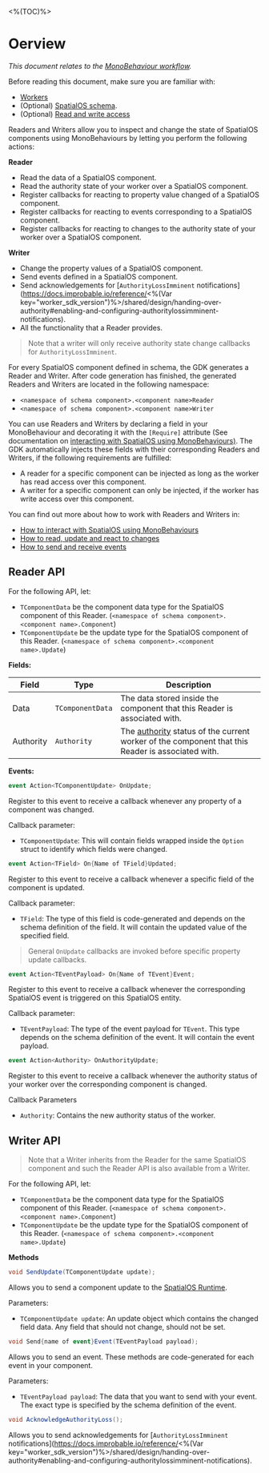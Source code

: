 <%(TOC)%>

# Oerview

_This document relates to the [MonoBehaviour workflow]({{urlRoot}}/workflows/overview#monobehaviour-centric-workflow)._

Before reading this document, make sure you are familiar with:

* [Workers]({{urlRoot}}/reference/concepts/worker)
* (Optional) [SpatialOS schema]({{urlRoot}}/reference/glossary#schema).
* (Optional) [Read and write access]({{urlRoot}}/reference/glossary#authority)

Readers and Writers allow you to inspect and change the state of SpatialOS components using MonoBehaviours by letting you perform the following actions:

**Reader**

* Read the data of a SpatialOS component.
* Read the authority state of your worker over a SpatialOS component.
* Register callbacks for reacting to property value changed of a SpatialOS component.
* Register callbacks for reacting to events corresponding to a SpatialOS component.
* Register callbacks for reacting to changes to the authority state of your worker over a SpatialOS component.

**Writer**

* Change the property values of a SpatialOS component.
* Send events defined in a SpatialOS component.
* Send acknowledgements for [`AuthorityLossImminent` notifications](https://docs.improbable.io/reference/<%(Var key="worker_sdk_version")%>/shared/design/handing-over-authority#enabling-and-configuring-authoritylossimminent-notifications).
* All the functionality that a Reader provides.

> Note that a writer will only receive authority state change callbacks for `AuthorityLossImminent`.

For every SpatialOS component defined in schema, the GDK generates a Reader and Writer. After code generation has finished, the generated Readers and Writers are located in the following namespace:

  * `<namespace of schema component>.<component name>Reader`
  * `<namespace of schema component>.<component name>Writer`

You can use Readers and Writers by declaring a field in your MonoBehaviour and decorating it with the `[Require]` attribute (See documentation on [interacting with SpatialOS using MonoBehaviours)]({{urlRoot}}/workflows/monobehaviour/interaction/reader-writers/lifecycle). The GDK automatically injects these fields with their corresponding Readers and Writers, if the following requirements are fulfilled:

  * A reader for a specific component can be injected as long as the worker has read access over this component.
  * A writer for a specific component can only be injected, if the worker has write access over this component.

You can find out more about how to work with Readers and Writers in:

  * [How to interact with SpatialOS using MonoBehaviours]({{urlRoot}}/workflows/monobehaviour/interaction/reader-writers/lifecycle)
  * [How to read, update and react to changes]({{urlRoot}}/workflows/monobehaviour/interaction/reader-writers/component-data-updates)
  * [How to send and receive events]({{urlRoot}}/workflows/monobehaviour/interaction/reader-writers/events)

## Reader API

For the following API, let:

* `TComponentData` be the component data type for the SpatialOS component of this Reader. (`<namespace of schema component>.<component name>.Component`)
* `TComponentUpdate` be the update type for the SpatialOS component of this Reader. (`<namespace of schema component>.<component name>.Update`)

**Fields:**

| Field         	| Type               	| Description                	|
|-------------------|------------------------|--------------------------------|
| Data  	| `TComponentData`              	| The data stored inside the component that this Reader is associated with. |
| Authority | `Authority` | The [authority]({{urlRoot}}/reference/glossary#authority) status of the current worker of the component that this Reader is associated with. |

**Events:**
```csharp
event Action<TComponentUpdate> OnUpdate;
```
Register to this event to receive a callback whenever any property of a
component was changed.

Callback parameter:

  * `TComponentUpdate`: This will contain fields wrapped inside the `Option` struct to identify which fields were changed.

```csharp
event Action<TField> On{Name of TField}Updated;
```

Register to this event to receive a callback whenever a specific field of the
component is updated.

Callback parameter:

  * `TField`: The type of this field is code-generated and depends on the schema definition of the field. It will contain the updated value of the specified field.

> General `OnUpdate` callbacks are invoked before specific property update callbacks.

```csharp
event Action<TEventPayload> On{Name of TEvent}Event;
```

Register to this event to receive a callback whenever the corresponding SpatialOS event is triggered on this SpatialOS entity.

Callback parameter:

  * `TEventPayload`: The type of the event payload for `TEvent`. This type depends on the schema definition of the event. It will contain the event payload.


```csharp
event Action<Authority> OnAuthorityUpdate;
```
Register to this event to receive a callback whenever the authority
status of your worker over the corresponding component is changed.

Callback Parameters

  * `Authority`: Contains the new authority status of the worker.

## Writer API

> Note that a Writer inherits from the Reader for the same SpatialOS component and such the Reader API is also available from a Writer.

For the following API, let:

* `TComponentData` be the component data type for the SpatialOS component of this Reader. (`<namespace of schema component>.<component name>.Component`)
* `TComponentUpdate` be the update type for the SpatialOS component of this Reader. (`<namespace of schema component>.<component name>.Update`)

**Methods**
```csharp
void SendUpdate(TComponentUpdate update);
```
Allows you to send a component update to the [SpatialOS Runtime]({{urlRoot}}/reference/glossary#spatialos-runtime).

Parameters:

  * `TComponentUpdate update`:  An update object which contains the changed field data. Any field that should not change, should not be set.

```csharp
void Send{name of event}Event(TEventPayload payload);
```

Allows you to send an event. These methods are code-generated for each event in your component.

Parameters:

  * `TEventPayload payload`: The data that you want to send with your event. The exact type is specified by the schema definition of the event.

```csharp
void AcknowledgeAuthorityLoss();
```
Allows you to send acknowledgements for [`AuthorityLossImminent` notifications](https://docs.improbable.io/reference/<%(Var key="worker_sdk_version")%>/shared/design/handing-over-authority#enabling-and-configuring-authoritylossimminent-notifications).
